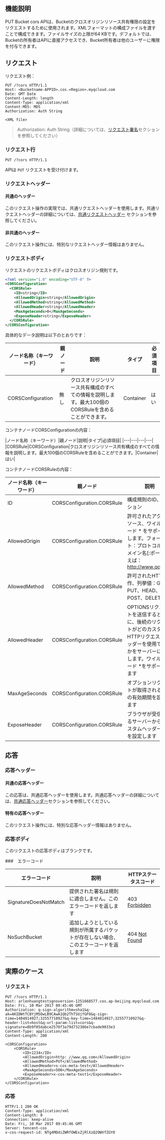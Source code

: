 ## 機能説明
PUT Bucket cors APIは、Bucketのクロスオリジンリソース共有権限の設定をリクエストするために使用されます。XMLフォーマットの構成ファイルを渡すことで構成できます。ファイルサイズの上限が64 KBです。デフォルトでは、Bucketの所有者はAPIに直接アクセスでき、Bucket所有者は他のユーザーに権限を付与できます。

## リクエスト
リクエスト例：

```
PUT /?cors HTTP/1.1
Host: <Bucketname-APPID>.cos.<Region>.myqcloud.com
Date: GMT Date
Content-Length: length
Content-Type: application/xml
Content-MD5: MD5
Authorization: Auth String

<XML file>
```
> Authorization: Auth String（詳細については、[リクエスト署名](https://cloud.tencent.com/document/product/436/7778)セクションを参照してください）

### リクエスト行

```
PUT /?cors HTTP/1.1
```

APIは `PUT` リクエストを受け付けます。


### リクエストヘッダー

#### 共通のヘッダー

このリクエスト操作の実現では、共通リクエストヘッダーを使用します。共通リクエストヘッダーの詳細については、[共通リクエストヘッダー](https://cloud.tencent.com/document/product/436/7728 "公共请求头部") セクションを参照してください。

#### 非共通のヘッダー


このリクエスト操作には、特別なリクエストヘッダー情報はありません。

### リクエストボディ
リクエストのリクエストボディはクロスオリジン規則です。
```xml
<?xml version="1.0" encoding="UTF-8" ?>
<CORSConfiguration>
  <CORSRule>
    <ID>string</ID>
    <AllowedOrigin>string</AllowedOrigin>
    <AllowedMethod>string</AllowedMethod>
    <AllowedHeader>string</AllowedHeader>
    <MaxAgeSeconds>0</MaxAgeSeconds>
    <ExposeHeader>string</ExposeHeader>
  </CORSRule>
</CORSConfiguration>
```


具体的なデータ説明は以下のとおりです：

|ノード名称（キーワード）|親ノード|説明|タイプ|必須項目|
|---|---|---|---|---|
|CORSConfiguration|無し|クロスオリジンリソース共有構成のすべての情報を説明します。最大100個のCORSRuleを含めることができます。|Container|はい|

コンテナノードCORSConfigurationの内容：

|ノード名称（キーワード）|親ノード|説明|タイプ|必須項目|
|---|---|---|---|
|CORSRule|CORSConfiguration|クロスオリジンリソース共有構成のすべての情報を説明します。最大100個のCORSRuleを含めることができます。|Container|はい|

コンテナノードCORSRuleの内容：

|ノード名称（キーワード）|親ノード|説明|タイプ|必須項目|
|---|---|---|---|---|
|ID|CORSConfiguration.CORSRule|構成規則のID、オプション|string|はい|
|AllowedOrigin|CORSConfiguration.CORSRule|許可されたアクセスソース、ワイルドカード * をサポートします。フォーマット：プロトコル://ドメイン名[:ポート]例えば：http://www.qq.com|strings|strings|はい|
|AllowedMethod|CORSConfiguration.CORSRule|許可されたHTTP操作、列挙値：GET、PUT、HEAD、POST、DELETE|strings|はい|
|AllowedHeader|CORSConfiguration.CORSRule|OPTIONSリクエストを送信するときに、後続のリクエストがどのカスタムHTTPリクエストヘッダーを使用できるかをサーバーに通知します。ワイルドカード *をサポートします|strings|はい|
|MaxAgeSeconds|CORSConfiguration.CORSRule|オプションリクエストが取得される結果の有効期間を設定します|integer|はい|
|ExposeHeader|CORSConfiguration.CORSRule|ブラウザが受信できるサーバーからのカスタムヘッダー情報を設定します|strings|はい|


## 応答
### 応答ヘッダー

#### 共通の応答ヘッダー

この応答は、共通応答ヘッダーを使用します。共通応答ヘッダーの詳細については、[共通応答ヘッダー](https://cloud.tencent.com/document/product/436/7729"公共响应头部")セクションを参照してください。

#### 特有の応答ヘッダー


このリクエスト操作には、特別な応答ヘッダー情報はありません。

### 応答ボディ
このリクエストの応答ボディはブランクです。

###　エラーコード

|エラーコード|説明|HTTPステータスコード|
|---|---|---|
|SignatureDoesNotMatch|提供された署名は規則に適合しません。このエラーコードを返します|403 [Forbidden](https://tools.ietf.org/html/rfc7231#section-6.5.3) |
NoSuchBucket|追加しようとしている規則が所属するバケットが存在しない場合、このエラーコードを返します|404 [Not Found](https://tools.ietf.org/html/rfc7231#section-6.5.4)

## 実際のケース

### リクエスト

```
PUT /?cors HTTP/1.1
Host: arlenhuangtestsgnoversion-1251668577.cos.ap-beijing.myqcloud.com
Date: Fri, 10 Mar 2017 09:45:46 GMT
Authorization: q-sign-algorithm=sha1&q-ak=AKIDWtTCBYjM5OwLB9CAwA1Qb2ThTSUjfGFO&q-sign-time=1484814927;32557710927&q-key-time=1484814927;32557710927&q-header-list=host&q-url-param-list=cors&q-signature=8b9f05dabce2578f3a79d732386e7cbade9033e3
Content-Type: application/xml
Content-Length: 280

<CORSConfiguration>
    <CORSRule>
        <ID>1234</ID>
        <AllowedOrigin>http: //www.qq.com</AllowedOrigin>
        <AllowedMethod>PUT</AllowedMethod>
        <AllowedHeader>x-cos-meta-test</AllowedHeader>
        <MaxAgeSeconds>500</MaxAgeSeconds>
        <ExposeHeader>x-cos-meta-test1</ExposeHeader>
    </CORSRule>
</CORSConfiguration>
```

### 応答

```
HTTP/1.1 200 OK
Content-Type: application/xml
Content-Length: 0
Connection: keep-alive
Date: Fri, 10 Mar 2017 09:45:46 GMT
Server: tencent-cos
x-cos-request-id: NTg4MDdiZWRfOWExZjRlXzQ2OWVfZGY0
```



